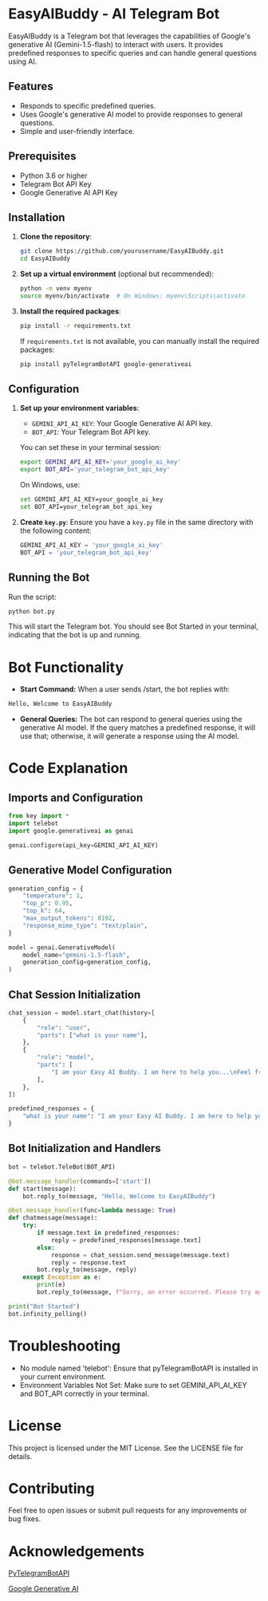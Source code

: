 # EasyAIBuddy - AI Telegram Bot

EasyAIBuddy is a Telegram bot that leverages the capabilities of Google's generative AI (Gemini-1.5-flash) to interact with users. It provides predefined responses to specific queries and can handle general questions using AI.

## Features

- Responds to specific predefined queries.
- Uses Google's generative AI model to provide responses to general questions.
- Simple and user-friendly interface.

## Prerequisites

- Python 3.6 or higher
- Telegram Bot API Key
- Google Generative AI API Key

## Installation

1. **Clone the repository**:
    ```sh
    git clone https://github.com/yourusername/EasyAIBuddy.git
    cd EasyAIBuddy
    ```

2. **Set up a virtual environment** (optional but recommended):
    ```sh
    python -m venv myenv
    source myenv/bin/activate  # On Windows: myenv\Scripts\activate
    ```

3. **Install the required packages**:
    ```sh
    pip install -r requirements.txt
    ```

    If `requirements.txt` is not available, you can manually install the required packages:
    ```sh
    pip install pyTelegramBotAPI google-generativeai
    ```

## Configuration

1. **Set up your environment variables**:
    - `GEMINI_API_AI_KEY`: Your Google Generative AI API key.
    - `BOT_API`: Your Telegram Bot API key.

    You can set these in your terminal session:

    ```sh
    export GEMINI_API_AI_KEY='your_google_ai_key'
    export BOT_API='your_telegram_bot_api_key'
    ```

    On Windows, use:

    ```sh
    set GEMINI_API_AI_KEY=your_google_ai_key
    set BOT_API=your_telegram_bot_api_key
    ```

2. **Create `key.py`**:
    Ensure you have a `key.py` file in the same directory with the following content:

    ```python
    GEMINI_API_AI_KEY = 'your_google_ai_key'
    BOT_API = 'your_telegram_bot_api_key'
    ```

## Running the Bot

Run the script:

```sh
python bot.py
```

This will start the Telegram bot. You should see Bot Started in your terminal, indicating that the bot is up and running.

# Bot Functionality

- **Start Command:**
When a user sends /start, the bot replies with:
```bash
Hello, Welcome to EasyAIBuddy
```

- **General Queries:**
The bot can respond to general queries using the generative AI model. If the query matches a predefined response, it will use that; otherwise, it will generate a response using the AI model.

# Code Explanation
## Imports and Configuration
```python
from key import *
import telebot
import google.generativeai as genai

genai.configure(api_key=GEMINI_API_AI_KEY)
```
## Generative Model Configuration
```python
generation_config = {
    "temperature": 1,
    "top_p": 0.95,
    "top_k": 64,
    "max_output_tokens": 8192,
    "response_mime_type": "text/plain",
}

model = genai.GenerativeModel(
    model_name="gemini-1.5-flash",
    generation_config=generation_config,
)
```
## Chat Session Initialization
```python
chat_session = model.start_chat(history=[
    {
        "role": "user",
        "parts": ["what is your name"],
    },
    {
        "role": "model",
        "parts": [
            "I am your Easy AI Buddy. I am here to help you...\nFeel free to ask anything.",
        ],
    },
])

predefined_responses = {
    "what is your name": "I am your Easy AI Buddy. I am here to help you... Feel free to ask anything.",
}
```
## Bot Initialization and Handlers
```python
bot = telebot.TeleBot(BOT_API)

@bot.message_handler(commands=['start'])
def start(message):
    bot.reply_to(message, "Hello, Welcome to EasyAIBuddy")

@bot.message_handler(func=lambda message: True)
def chatmessage(message):
    try:
        if message.text in predefined_responses:
            reply = predefined_responses[message.text]
        else:
            response = chat_session.send_message(message.text)
            reply = response.text
        bot.reply_to(message, reply)
    except Exception as e:
        print(e)
        bot.reply_to(message, f"Sorry, an error occurred. Please try again later.\nError: {str(e)}")

print("Bot Started")
bot.infinity_polling()
```
# Troubleshooting
- No module named 'telebot': Ensure that pyTelegramBotAPI is installed in your current environment.
- Environment Variables Not Set: Make sure to set GEMINI_API_AI_KEY and BOT_API correctly in your terminal.
# License
This project is licensed under the MIT License. See the LICENSE file for details.

# Contributing
Feel free to open issues or submit pull requests for any improvements or bug fixes.

# Acknowledgements
[PyTelegramBotAPI](https://github.com/eternnoir/pyTelegramBotAPI)

[Google Generative AI](https://ai.google/)



